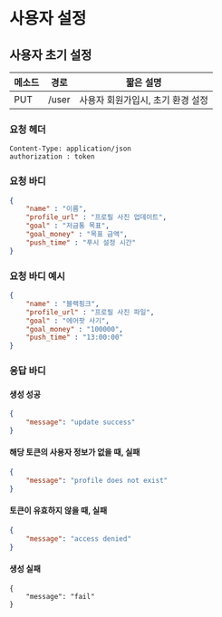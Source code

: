 # 사용자 설정 

## 사용자 초기 설정

| 메소드 | 경로  | 짧은 설명                         |
| ------ | ----- | --------------------------------- |
| PUT    | /user | 사용자 회원가입시, 초기 환경 설정 |

### 요청 헤더

```
Content-Type: application/json
authorization : token
```

### 요청 바디

```json
{
    "name" : "이름",
    "profile_url" : "프로필 사진 업데이트",
    "goal" : "저금통 목표",
    "goal_money" : "목표 금액",
    "push_time" : "푸시 설정 시간"
}
```

### 요청 바디 예시

```json
{
    "name" : "블랙핑크",
    "profile_url" : "프로필 사진 파일",
    "goal" : "에어팟 사기",
    "goal_money" : "100000",
    "push_time" : "13:00:00"
}
```

### 응답 바디

#### 생성 성공

```json
{
    "message": "update success"
}
```

#### 해당 토큰의 사용자 정보가 없을 때, 실패 

```json
{
    "message": "profile does not exist"
}
```

#### 토큰이 유효하지 않을 때, 실패

```json
{
    "message": "access denied"
}
```

#### 생성 실패

```
{
    "message": "fail"
}
```

